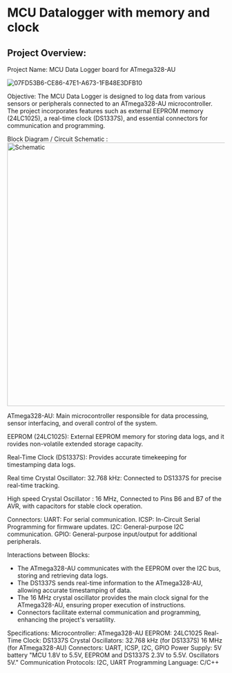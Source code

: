 # MCU Datalogger with memory and clock


## Project Overview: 
Project Name: MCU Data Logger board for ATmega328-AU 

![07FD53B6-CE86-47E1-A673-1FB48E3DFB10](https://github.com/DevMajed/Dattalogger_Board/assets/66625688/db87df5f-a7b5-4126-9f52-43b864b4d0c5) 


Objective: 
The MCU Data Logger is designed to log data from various sensors or peripherals connected to an ATmega328-AU microcontroller.  
The project incorporates features such as external EEPROM memory (24LC1025), a real-time clock (DS1337S), and essential connectors for communication and programming.


Block Diagram / Circuit Schematic : \
<img width="610" alt="Schematic" src="https://github.com/DevMajed/Dattalogger_Board/assets/66625688/9fec3444-7fc9-431f-9d06-08b488d1c6a3">


ATmega328-AU:
Main microcontroller responsible for data processing, sensor interfacing, and overall control of the system.

EEPROM (24LC1025):
External EEPROM memory for storing data logs, and it rovides non-volatile extended storage capacity.

Real-Time Clock (DS1337S):
Provides accurate timekeeping for timestamping data logs.

Real time Crystal Oscillator:
32.768 kHz: Connected to DS1337S for precise real-time tracking.

High speed Crystal Oscillator :
16 MHz, Connected to Pins B6 and B7 of the AVR, with capacitors for stable clock operation.

Connectors:
UART: For serial communication.
ICSP: In-Circuit Serial Programming for firmware updates.
I2C: General-purpose I2C communication.
GPIO: General-purpose input/output for additional peripherals.

Interactions between Blocks:
* The ATmega328-AU communicates with the EEPROM over the I2C bus, storing and retrieving data logs.
* The DS1337S sends real-time information to the ATmega328-AU, allowing accurate timestamping of data.
* The 16 MHz crystal oscillator provides the main clock signal for the ATmega328-AU, ensuring proper execution of instructions.
* Connectors facilitate external communication and programming, enhancing the project's versatility.

Specifications:
Microcontroller: ATmega328-AU
EEPROM: 24LC1025
Real-Time Clock: DS1337S
Crystal Oscillators:
32.768 kHz (for DS1337S)
16 MHz (for ATmega328-AU)
Connectors: UART, ICSP, I2C, GPIO
Power Supply: 5V battery "MCU 1.8V to 5.5V, EEPROM and DS1337S 2.3V to 5.5V. Oscillators 5V."
Communication Protocols: I2C, UART
Programming Language: C/C++
